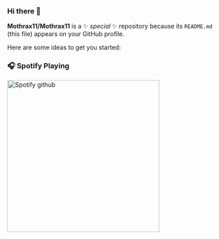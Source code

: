 ### Hi there 👋

**Mothrax11/Mothrax11** is a ✨ _special_ ✨ repository because its `README.md` (this file) appears on your GitHub profile.

Here are some ideas to get you started:

### 🎧 Spotify Playing
<img src="https://spotify-mothrax.vercel.app/api/spotify" alt="Spotify github" width="350" />
